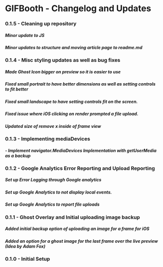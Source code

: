 # GIFBooth - Changelog and Updates

### 0.1.5 - Cleaning up repository

##### Minor update to JS
##### Minor updates to structure and moving article page to readme.md

### 0.1.4 - Misc styling updates as well as bug fixes

##### Made Ghost Icon bigger on preview so it is easier to use
##### Fixed small portrait to have better dimensions as well as setting controls to fit better
##### Fixed small landscape to have setting controls fit on the screen.
##### Fixed issue where iOS clicking on render prompted a file upload.
##### Updated size of remove x inside of frame view

### 0.1.3 - Implementing mediaDevices

##### - Implement navigator.MediaDevices Implementation with getUserMedia as a backup

### 0.1.2 - Google Analytics Error Reporting and Upload Reporting

##### Set up Error Logging through Google analytics
##### Set up Google Analytics to not display local events.
##### Set up Google Analytics to report file uploads

### 0.1.1 - Ghost Overlay and Initial uploading image backup

##### Added initial backup option of uploading an image for a frame for iOS
##### Added an option for a ghost image for the last frame over the live preview (Idea by Adam Fox)

### 0.1.0 - Initial Setup

